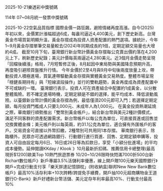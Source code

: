 
2025-10-21樂透彩中獎號碼

                                
114年 07~08月統一發票中獎號碼
                             
2025-10-22空氣品質指標
                               國際金價一路狂飆，避險情緒再度高漲。自今(2025)年初以來，金價累計漲幅超過6成，每盎司逼近4,400美元，創下歷史新高。台灣黃金市場買氣明顯升溫，黃金存摺成為投資人資產配置的熱門選項。據統計，今年1~9月黃金存摺單筆交易量較去(2024)年同期成長約1倍，定期定額交易量也大增約4成。 截至10月下旬，臺灣銀行新台幣計價黃金存摺每公克賣出價約落在4,200元上下，刷新歷史紀錄；美元計價每英兩逼近4,280美元。近3個月金價走勢呈現「回檔後續漲」格局，7月短暫修正後，8月起因中東局勢與美國降息預期升高，再度吸引避險買盤推升行情。 今年金價於2至4月與9月中旬後兩度放量上攻，帶動投資人積極進場，買氣連帶驅動黃金存摺與實體黃金交易熱度。整體市場呈現「穩健長期持有」與「短線波段操作」並行的雙軌趨勢，黃金再度成為資產配置中不可或缺的一環。 臺灣銀行表示，投資人可在資產組合中配置約1成黃金，以分散整體風險。若不確定進場時機，定期定額是不錯的選擇，能平均成本、降低波動風險。以臺銀新台幣計價的黃金存摺為例，最低僅須200元即可入門；若選擇定期定額，每月投資門檻成人只要3,000元、未成年人為1,000元。 在黃金投資熱潮延燒之際，華南銀行順勢推出「雙幣別黃金帳戶」，結合新台幣與美元2種計價模式，滿足不同客群的資產配置需求。新台幣帳戶以每公克為單位，可直接買進或回售並兌換實體金條；美元帳戶則以每英兩，約31.1公克為單位，適合擁有外匯帳戶的客戶。交易資金可直接以外幣扣繳，2種幣別可共用同1本存摺。 華南銀行表示，除臨櫃外，民眾亦可透過網路銀行、行動銀行進行買進、回售、定期定額申購等，投資人可自由設定每月6日、16日或26日等為扣款日，享受「小額分批進場」的平均成本優勢。延伸閱讀KKday / Klook 》10月最新折扣碼、推薦信用卡總整理(最高現折$1200)歐美Top 10熱門旅遊票券 10/20~10/26限時快閃滿7000折500台新Richart數位帳戶》新戶專屬3.5%活儲利率優惠，線上開戶贈100元樂天國際銀行》開戶+完成行動支付享「樂天胖達記憶頸枕」(附收納盒)聯邦New New Bank數位帳戶》最高10%活存利率+10次跨轉/跨提免手續費，開戶抽100元超商購物金王道銀行O-Bank》新戶好禮新台幣活儲、美元定存年利率最高10%、行動支付最高10%